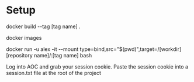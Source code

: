# Setup

docker build --tag [tag name] .

docker images

docker run -u alex -it --mount type=bind,src="$(pwd)",target=/[workdir] [repository name]/:[tag name] bash

Log into AOC and grab your session cookie. Paste the session cookie into a session.txt file at the root of the project
